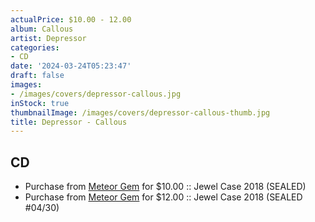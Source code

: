 ```yaml
---
actualPrice: $10.00 - 12.00
album: Callous
artist: Depressor
categories:
- CD
date: '2024-03-24T05:23:47'
draft: false
images:
- /images/covers/depressor-callous.jpg
inStock: true
thumbnailImage: /images/covers/depressor-callous-thumb.jpg
title: Depressor - Callous
---
```


## CD
* Purchase from [Meteor Gem](https://meteor-gem.com/products/depressor-callous-cd) for $10.00 :: Jewel Case 2018 (SEALED)
* Purchase from [Meteor Gem](https://meteor-gem.com/products/depressor-callous-cd) for $12.00 :: Jewel Case 2018 (SEALED #04/30)
